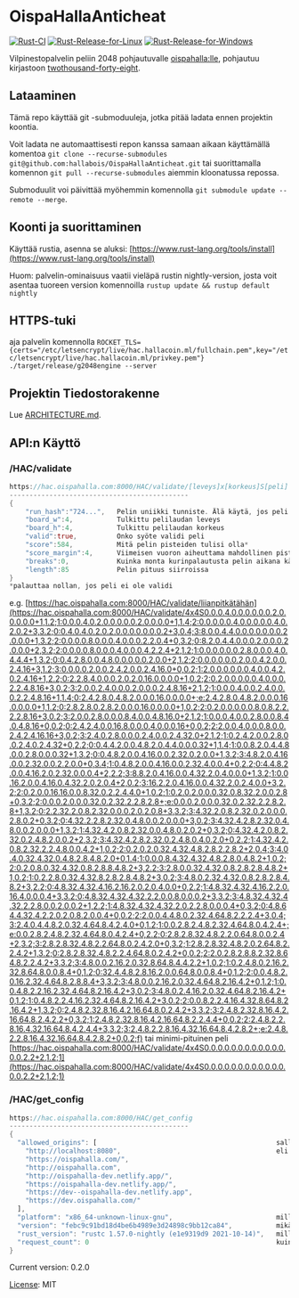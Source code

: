 # OispaHallaAnticheat

[![Rust-CI](https://github.com/hallabois/OispaHallaAnticheat/actions/workflows/rust.yml/badge.svg)](https://github.com/hallabois/OispaHallaAnticheat/actions/workflows/rust.yml)
[![Rust-Release-for-Linux](https://github.com/hallabois/OispaHallaAnticheat/actions/workflows/rust-artifact.yml/badge.svg)](https://github.com/hallabois/OispaHallaAnticheat/actions/workflows/rust-artifact.yml)
[![Rust-Release-for-Windows](https://github.com/hallabois/OispaHallaAnticheat/actions/workflows/rust-artifact-windows.yml/badge.svg)](https://github.com/hallabois/OispaHallaAnticheat/actions/workflows/rust-artifact-windows.yml)

Vilpinestopalvelin peliin 2048 pohjautuvalle [oispahalla:lle](https://oispahalla.com/), pohjautuu kirjastoon [twothousand-forty-eight](https://github.com/hallabois/twothousand-forty-eight).
## Lataaminen
Tämä repo käyttää git -submoduuleja, jotka pitää ladata ennen projektin koontia.

Voit ladata ne automaattisesti repon kanssa samaan aikaan käyttämällä komentoa ```git clone --recurse-submodules git@github.com:hallabois/OispaHallaAnticheat.git``` tai suorittamalla komennon ```git pull --recurse-submodules``` aiemmin kloonatussa repossa.

Submoduulit voi päivittää myöhemmin komennolla ```git submodule update --remote --merge```.

## Koonti ja suorittaminen
Käyttää rustia, asenna se aluksi: [https://www.rust-lang.org/tools/install](https://www.rust-lang.org/tools/install)

Huom: palvelin-ominaisuus vaatii vieläpä rustin nightly-version, josta voit asentaa tuoreen version komennoilla ```rustup update && rustup default nightly```

## HTTPS-tuki
aja palvelin komennolla ```ROCKET_TLS={certs="/etc/letsencrypt/live/hac.hallacoin.ml/fullchain.pem",key="/etc/letsencrypt/live/hac.hallacoin.ml/privkey.pem"} ./target/release/g2048engine --server```

## Projektin Tiedostorakenne
Lue [ARCHITECTURE.md](ARCHITECTURE.md).

## API:n Käyttö
### /HAC/validate
```rust
https://hac.oispahalla.com:8000/HAC/validate/[leveys]x[korkeus]S[peli]
---------------------------------------------
{
    "run_hash":"724...",   Pelin uniikki tunniste. Älä käytä, jos peli ei ole validi
    "board_w":4,           Tulkittu pelilaudan leveys
    "board_h":4,           Tulkittu pelilaudan korkeus
    "valid":true,          Onko syöte validi peli
    "score":584,           Mitä pelin pisteiden tulisi olla*
    "score_margin":4,      Viimeisen vuoron aiheuttama mahdollinen pisteiden liikkumisvara*
    "breaks":0,            Kuinka monta kurinpalautusta pelin aikana käytettiin*
    "length":85            Pelin pituus siirroissa
}
*palauttaa nollan, jos peli ei ole validi
```
e.g. [https://hac.oispahalla.com:8000/HAC/validate/liianpitkätähän](https://hac.oispahalla.com:8000/HAC/validate/4x4S0.0.0.4.0.0.0.0.0.0.2.0.0.0.0.0+1,1.2;1:0.0.0.4.0.2.0.0.0.0.0.2.0.0.0.0+1,1.4;2:0.0.0.0.0.4.0.0.0.0.0.4.0.2.0.2+3,3.2;0:0.4.0.4.0.2.0.2.0.0.0.0.0.0.0.2+3,0.4;3:8.0.0.4.4.0.0.0.0.0.0.0.2.0.0.0+1,3.2;2:0.0.0.0.8.0.0.0.4.0.0.0.2.2.0.4+0,3.2;0:8.2.0.4.4.0.0.0.2.0.0.0.2.0.0.0+2,3.2;2:0.0.0.0.8.0.0.0.4.0.0.0.4.2.2.4+2,1.2;1:0.0.0.0.0.0.2.8.0.0.0.4.0.4.4.4+1,3.2;0:0.4.2.8.0.0.4.8.0.0.0.0.0.2.0.0+2,1.2;2:0.0.0.0.0.0.2.0.0.4.2.0.0.2.4.16+3,1.2;3:0.0.0.0.2.0.0.2.4.2.0.0.2.4.16.0+0,0.2;1:2.0.0.0.0.0.0.4.0.0.4.2.0.2.4.16+1,2.2;0:2.2.8.4.0.0.0.2.0.2.0.16.0.0.0.0+1,0.2;2:0.2.0.0.0.0.0.4.0.0.0.2.2.4.8.16+3,0.2;3:2.0.0.2.4.0.0.0.2.0.0.0.2.4.8.16+2,1.2;1:0.0.0.4.0.0.2.4.0.0.0.2.2.4.8.16+1,1.4;0:2.4.2.8.0.4.8.2.0.0.0.16.0.0.0.0+;e:2.4.2.8.0.4.8.2.0.0.0.16.0.0.0.0+1,1.2;0:2.8.2.8.0.2.8.2.0.0.0.16.0.0.0.0+1,0.2;2:0.2.0.0.0.0.0.8.0.8.2.2.2.2.8.16+3,0.2;3:2.0.0.2.8.0.0.0.8.4.0.0.4.8.16.0+2,1.2;1:0.0.0.4.0.0.2.8.0.0.8.4.0.4.8.16+0,0.2;0:2.4.2.4.0.0.16.8.0.0.0.4.0.0.0.16+0,0.2;2:2.0.0.4.0.0.0.8.0.0.2.4.2.4.16.16+3,0.2;3:2.4.0.2.8.0.0.0.2.4.0.0.2.4.32.0+2,1.2;1:0.2.4.2.0.0.2.8.0.0.2.4.0.2.4.32+0,2.2;0:0.4.4.2.0.0.4.8.2.0.4.4.0.0.0.32+1,1.4;1:0.0.8.2.0.4.4.8.0.0.2.8.0.0.0.32+1,3.2;0:0.4.8.2.0.0.4.16.0.0.2.32.0.2.0.0+1,3.2;3:4.8.2.0.4.16.0.0.2.32.0.0.2.2.0.0+0,3.4;1:0.4.8.2.0.0.4.16.0.0.2.32.4.0.0.4+0,2.2;0:4.4.8.2.0.0.4.16.2.0.2.32.0.0.0.4+2,2.2;3:8.8.2.0.4.16.0.0.4.32.2.0.4.0.0.0+1,3.2;1:0.0.16.2.0.0.4.16.0.4.32.2.0.2.0.4+2,0.2;3:16.2.2.0.4.16.0.0.4.32.2.0.2.4.0.0+3,2.2;2:0.2.0.0.16.16.0.0.8.32.0.2.2.4.4.0+1,0.2;1:0.2.0.2.0.0.0.32.0.8.32.2.0.0.2.8+0,3.2;2:0.0.0.2.0.0.0.32.0.2.32.2.2.8.2.8+;e:0.0.0.2.0.0.0.32.0.2.32.2.2.8.2.8+1,3.2;0:2.2.32.2.0.8.2.32.0.0.0.2.0.2.0.8+3,3.2;3:4.32.2.0.8.2.32.0.2.0.0.0.2.8.0.2+0,3.2;0:4.32.2.2.8.2.32.0.4.8.0.0.2.0.0.0+3,0.2;3:4.32.4.2.8.2.32.0.4.8.0.0.2.0.0.0+1,3.2;1:4.32.4.2.0.8.2.32.0.0.4.8.0.2.0.2+0,3.2;0:4.32.4.2.0.8.2.32.0.2.4.8.2.0.0.2+2,3.2;3:4.32.4.2.8.2.32.0.2.4.8.0.4.0.2.0+0,2.2;1:4.32.4.2.0.8.2.32.2.2.4.8.0.0.4.2+1,0.2;2:0.2.0.2.0.32.4.32.4.8.2.8.2.2.8.2+2,0.4;3:4.0.4.0.32.4.32.0.4.8.2.8.4.8.2.0+0,1.4;1:0.0.0.8.4.32.4.32.4.8.2.8.0.4.8.2+1,0.2;2:0.2.0.8.0.32.4.32.0.8.2.8.8.4.8.2+3,2.2;3:2.8.0.0.32.4.32.0.8.2.8.2.8.4.8.2+1,0.2;1:0.2.2.8.0.32.4.32.8.2.8.2.8.4.8.2+3,0.2;3:4.8.0.2.32.4.32.0.8.2.8.2.8.4.8.2+3,2.2;0:4.8.32.4.32.4.16.2.16.2.0.2.0.4.0.0+0,2.2;1:4.8.32.4.32.4.16.2.2.0.16.4.0.0.0.4+3,3.2;0:4.8.32.4.32.4.32.2.2.0.0.8.0.0.0.2+3,3.2;3:4.8.32.4.32.4.32.2.2.8.0.0.2.0.0.2+1,2.2;1:4.8.32.4.32.4.32.2.0.2.2.8.0.0.0.4+0,3.2;0:4.8.64.4.32.4.2.2.0.2.0.8.2.0.0.4+0,0.2;2:2.0.0.4.4.8.0.2.32.4.64.8.2.2.2.4+3,0.4;3:2.4.0.4.4.8.2.0.32.4.64.8.4.2.4.0+0,1.2;1:0.0.2.8.2.4.8.2.32.4.64.8.0.4.2.4+;e:0.0.2.8.2.4.8.2.32.4.64.8.0.4.2.4+0,2.2;0:2.8.2.8.32.4.8.2.2.0.64.8.0.0.2.4+2,3.2;3:2.8.2.8.32.4.8.2.2.64.8.0.2.4.2.0+0,3.2;1:2.8.2.8.32.4.8.2.0.2.64.8.2.2.4.2+1,3.2;0:2.8.2.8.32.4.8.2.2.4.64.8.0.2.4.2+0,0.2;2:2.0.2.8.2.8.8.2.32.8.64.8.2.2.4.2+3,3.2;3:4.8.0.0.2.16.2.0.32.8.64.8.4.4.2.2+1,0.2;1:0.2.4.8.0.2.16.2.32.8.64.8.0.0.8.4+0,1.2;0:32.4.4.8.2.8.16.2.0.0.64.8.0.0.8.4+0,1.2;2:0.0.4.8.2.0.16.2.32.4.64.8.2.8.8.4+3,3.2;3:4.8.0.0.2.16.2.0.32.4.64.8.2.16.4.2+0,1.2;1:0.0.4.8.2.2.16.2.32.4.64.8.2.16.4.2+3,0.2;3:4.8.0.2.4.16.2.0.32.4.64.8.2.16.4.2+0,1.2;1:0.4.8.2.2.4.16.2.32.4.64.8.2.16.4.2+3,0.2;2:0.0.8.2.2.4.16.4.32.8.64.8.2.16.4.2+1,3.2;0:2.4.8.2.32.8.16.4.2.16.64.8.0.2.4.2+3,3.2;3:2.4.8.2.32.8.16.4.2.16.64.8.2.4.2.2+0,3.2;1:2.4.8.2.32.8.16.4.2.16.64.8.2.2.4.4+0,0.2;2:2.4.8.2.2.8.16.4.32.16.64.8.4.2.4.4+3,3.2;3:2.4.8.2.2.8.16.4.32.16.64.8.4.2.8.2+;e:2.4.8.2.2.8.16.4.32.16.64.8.4.2.8.2+0,0.2;f) tai
minimi-pituinen peli
[https://hac.oispahalla.com:8000/HAC/validate/4x4S0.0.0.0.0.0.0.0.0.0.0.0.0.0.2.2+2,1.2;1](https://hac.oispahalla.com:8000/HAC/validate/4x4S0.0.0.0.0.0.0.0.0.0.0.0.0.0.2.2+2,1.2;1)

### /HAC/get_config

```rust
https://hac.oispahalla.com:8000/HAC/get_config
---------------------------------------------
{
  "allowed_origins": [                                             sallitut CORS-lähteet,
    "http://localhost:8080",                                       eli mistä osoitteista selain saa kutsua api:ta
    "https://oispahalla.com/",
    "http://oispahalla.com",
    "http://oispahalla-dev.netlify.app/",
    "https://oispahalla-dev.netlify.app/",
    "https://dev--oispahalla-dev.netlify.app",
    "https://dev.oispahalla.com/"
  ],
  "platform": "x86_64-unknown-linux-gnu",                          millä alustalla kyseinen instanssi pyörii
  "version": "febc9c91bd18d4be6b4989e3d24898c9bb12ca84",           mikä oli viimeisin git-commit ennen kasaamista
  "rust_version": "rustc 1.57.0-nightly (e1e9319d9 2021-10-14)",   millä rustin versiolla projekti on kasattu
  "request_count": 0                                               kuinka monta kertaa /validate komentoa on kutsuttu
}
```

Current version: 0.2.0

[License](LICENSE): MIT
